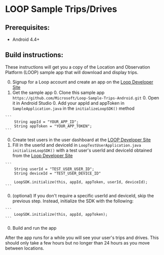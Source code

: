 # LOOP Sample Trips/Drives

## Prerequisites:
  * Android 4.4+

## Build instructions:
These instructions will get you a copy of the Location and Observation Platform (LOOP) sample app that will download and display trips.

  0. Signup for a Loop account and create an app on the [Loop Developer Site](https://www.loop.ms)
  0. Get the sample app
    0. Clone this sample app `https://github.com/Microsoft/Loop-Sample-Trips-Android.git`
    0. Open it in Android Studio
    0. Add your appId and appToken in `SampleApplication.java` in the `initializeLoopSDK()` method

    ```
        String appId = "YOUR_APP_ID";
        String appToken = "YOUR_APP_TOKEN";
    ```
  0. Create test users in the user dashboard at the [LOOP Developer Site](https://www.loop.ms)
  0. Fill in the userId and deviceId in `LoopTestUserApplication.java initializeLoopSDK()` with a test user's userId and deviceId obtained from the [Loop Developer Site](https://www.loop.ms)

    ```
        String userId = "TEST_USER_USER_ID";
        String deviceId = "TEST_USER_DEVICE_ID"
        
        LoopSDK.initialize(this, appId, appToken, userId, deviceId);
    ```
  0. (optional) If you don't require a specific userId and deviceId, skip the previous step. Instead, initialize the SDK with the following:

    ```
        LoopSDK.initialize(this, appId, appToken);
    ```
  0. Build and run the app

After the app runs for a while you will see your user's trips and drives. This should only take a few hours but no longer than 24 hours as you move between locations.
